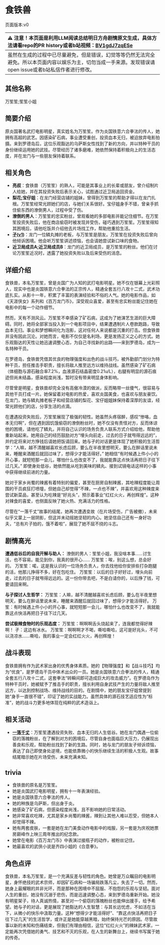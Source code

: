 # 食铁兽
页面版本:v0
 

| :warning: 注意！本页面是利用LLM阅读总结明日方舟剧情原文生成，具体方法请看repo的PR history或者b站视频：[BV1gdJ7zqESe](https://www.bilibili.com/video/BV1gdJ7zqESe/)         |
|:----------------------------|
| 虽然在生成的过程中已尽量避免，但是错误，幻觉等等仍然无法完全避免。所以本页面内容以娱乐为主，切勿当成一手来源。发现错误请open issue或者b站私信作者进行修改。|



## 其他名称
万笙笙;笙笙小姐
## 简要介绍
原炎国著名武打电影明星，真实姓名为万笙笙。作为炎国铁意六合拳法的传人，她拥有高超的武艺。因感染矿石病，事业遭受重创，投资血本无归，被迫放弃电影拍摄。来到罗德岛后，这位乐观豁达的乌萨斯女性找到了新的方向，并以特种干员的身份继续运用她的武技。尽管经历了诸多磨难，她依然保持着积极向上的生活态度，并在龙门与一些朋友保持着联系。
## 相关角色
-   **亮叔**：食铁兽（万笙笙）的熟人，可能是其事业上的长辈或朋友，曾介绍制片人给她，并在其投资失败后表示关心，试图通过近卫局追回资金。
-   **梨花;宝仔姐**：在龙门经营店铺的姐妹，曾得到万笙笙的帮助才得以在龙门扎根。万笙笙经常光顾她们的店，与她们关系很好。宝仔姐身手不错，曾亲手抓住偷东西的潦倒男人，过程中受了伤。
-   **潦倒的男人**：万笙笙的忠实粉丝，曾观看她的多部电影并能记住细节。在万笙笙投资失败后，他在商店偷窃时被发现并受伤，碰巧遇到万笙笙。万笙笙得知其困境后，请他吃饭并介绍他去片场找工作，帮助他重拾生活。
-   **[孑](../char_v3/char_272_strong.md)([v1](char_272_strong.md))**：龙门一位鳞丸摊的老板，与万笙笙是朋友。万笙笙在投资失败后曾向他倾诉困境。他会听万笙笙讲述烦恼，也会请她尝试新口味的食物。
-   **近卫局成员A;近卫局成员B**：龙门的近卫局成员，是万笙笙的粉丝。他们在讨论万笙笙近况时，透露了她投资失败以及后来受伤的消息。
## 详细介绍
食铁兽，本名万笙笙，曾是炎国广为人知的武打电影明星。她不仅在银幕上光彩照人，现实中也是炎国铁意六合拳法的正宗传人，精通全套五行八攻十二式，武术功底扎实。从影十一年，积累了丰富的表演经验和不俗的人气。她的电影作品，如《天涯侠女》系列和《百万龙门币》，深受观众喜爱，甚至有忠实粉丝能记住她在电影中的每一个动作细节。

然而，天有不测风云。万笙笙不幸感染了矿石病，这成为了她演艺生涯的巨大障碍。同时，她将全部家当投入到一个电影项目中，结果遭遇制片人卷款跑路，导致血本无归。事业和梦想瞬间化为泡影，这对任何人来说都是沉重的打击。但食铁兽并没有因此沉沦。对她而言，电影不仅仅是名利场，更是发扬正义之心的方式。她乐观豁达的天性让她迅速调整心态，为自己寻找新的出路——来到罗德岛，成为一名特种干员。

在罗德岛，食铁兽凭借其优良的物理强度和出色的战斗技巧，被外勤部门划分为特种干员，担任推击手职责，擅长将敌人推至远方以维持战线。虽然感染了矿石病（体细胞与源石融合率7.2%，血液源石结晶密度0.21u/L），右腿有明显的源石痕迹但尚未结晶，感染程度尚浅，暂时没有带来明显身体影响。

尽管曾是明星，食铁兽却完全没有高傲冷漠的做派，反而略带一丝傻气，很容易与其他干员打成一片。她保留着对电影的热爱，喜欢炎国美食，也喜欢与朋友豪饮。在龙门，她与鳞丸摊老板孑和经营店铺的梨花、宝仔姐姐妹保持着深厚的友谊，经常光顾他们的店，分享生活的点滴。

在遭遇投资失败后，万笙笙展现了极强的韧性。她虽然头疼宿醉，感叹“惨咯，血本无归啊”，但在遇到因饥饿偷窃的潦倒粉丝时，她不仅没有责怪对方，反而体谅他的困境，请他吃了鳞丸，并将自己认识的场务负责人联系方式介绍给他，帮助他重新站起来。她用自己的经历鼓励对方“埋头向前走，过去的日子就甩得远远的”，并约定将来对方挣钱后请她把饭请回来。她与孑的对话更是体现了她积极的生活哲学：“人嘛，越不清醒越喜欢长虑后顾，要么在半夜里想明天，要么在醉话里说未来，睡醒来酒醒后就回过味了，想得少才能活得好。” 她相信“有时候遇上件小小的开心事，就短短那一会儿，哪怕什么也改变不了，我就能靠这点快活再把日子往下过几天。” 即使身处低谷，她依然能从吃到美味的鳞丸、接到试镜电话这样的小事中获得继续前进的力量。

她对于家乡尚蜀的辣酱有着特别的偏爱，甚至在厨房自制辣酱，其呛辣程度能让周围的干员疯狂打喷嚏，但她自己却觉得“不辣，一点也不辣”，并喜欢用这种辣度来尝试新菜品，甚至认为吃辣是“好兆头”，预示着事业“红红火火，再创辉煌”。这种对辣食的喜爱，也侧面反映了她火热、充满活力的性格。

尽管在“一落千丈”故事的结尾，她再次遭遇变故（在片场受伤，广告被撤），未来似乎又蒙上一层阴影，但这并未动摇她坚韧的内心。她坚信自己还有一身好功夫，“总有片子拍的，饿不着啦”，展现了她不屈不挠的斗志。
## 剧情高光
**遭遇低谷后的自我开解与助人：**
潦倒的男人：笙笙小姐，我没啥本事......讨生活，也不容易。能见到你，我真的很开心......
万笙笙：唉，别这么想，总会好的。
万笙笙：喏，这是我认识的一位场务负责人，你去找他给你安排些打杂跑腿的活，他那儿挣得不多，好在包吃住。
万笙笙：以后的日子好好过，埋头向前走，过去的日子就甩得远远的。这一份你带去吧，不是白请你的，以后挣了钱，可要请回来啊。

**与孑探讨人生哲学：**
万笙笙：人嘛，越不清醒越喜欢长虑后顾，要么在半夜里想明天，要么在醉话里说未来，睡醒来酒醒后就回过味了，想得少才能活得好。
万笙：有时候遇上件小小的开心事，就短短那一会儿，哪怕什么也改变不了，我就能靠这点快活再把日子往下过几天。

**尝试极辣食物时的乐观态度：**
万笙笙：啊啊啊舌头烧起来了，连我都觉得好辣啊！
孑：这边有冰水。
万笙笙：啊啊啊才不喝，嘶哈嘶哈，这可是好兆头，不可以浇凉水......嘶哈，我的事业一定会红红火火，再创辉煌！
## 战斗表现
食铁兽拥有作为武术家出身的优秀身体素质。她的【物理强度】和【战斗技巧】均为“优良”，是罗德岛干员中体术出众的一员。她是炎国铁意六合拳法的传人，精通全套五行八攻十二式，这套拳法“转瞬间即可造成巨大的攻击威力”。在罗德岛作为特种干员时，她被赋予了推击手的职责，擅长利用自身武技产生的力量将敌人推至远方，以达到控制战场、维持战线的目的。在剧情中，她的朋友宝仔姐曾提到她“身手一直很不错”，印证了她的实战能力。虽然具体的源石技艺适应性为“标准”，她的战斗力更多地体现在纯粹的武术造诣上。
## 相关活动
-   **[一落千丈](../stories/story_panda_set_1.md)**：万笙笙遭遇投资失败、血本无归的人生低谷。她在龙门偶遇一位偷窃的落魄粉丝，在了解到对方的困境后，尽管自身也面临巨大压力，仍展现出善良和乐观，帮助粉丝找到了新的生路。同时，她与龙门的朋友孑倾诉烦恼，表达了自己即使身处逆境，也能依靠微小的快乐继续生活的积极人生观。故事结尾暗示她在片场受伤，未来充满未知。
## trivia
*   食铁兽的原名是万笙笙。
*   她是炎国武打电影明星，拥有十一年表演经验。
*   她是炎国铁意六合拳法的传人。
*   她的种族是乌萨斯，但出身于炎。
*   她感染了矿石病，但感染程度尚浅，且不影响她的日常活动。
*   她非常喜欢吃辣，尤其是家乡尚蜀的辣酱，辣到让其他人难以忍受，但她本人却觉得不辣。
*   她有两套皮肤，一套是她在龙门美食动作电影中的戏服，另一套是为庆祝她票房巅峰作上映三周年推出的纪念款。
*   她曾在电影《百万龙门币》中表演过接瓶子的动作，被粉丝记住。
*   她最喜欢的武侠小说是齐四小姐的《合意拳》。
## 角色点评
食铁兽，本名万笙笙，是一个充满反差与韧性的角色。她曾是万众瞩目的电影明星，身怀绝技的武术宗师，却因矿石病和一场骗局跌落凡尘，失去了一切。然而，她身上最耀眼的并非光环，而是那种在困境中不屈服、不抱怨的乐观与坚韧。面对人生的重创，她没有沉溺于悲伤，而是迅速调整心态，来到罗德岛重新开始。她没有明星架子，待人真诚热情，甚至对一个偷窃的落魄粉丝也能伸出援手，给予希望。她与孑的对话，更是展现了她豁达的人生智慧：与其长远忧虑，不如活在当下，从微小的快乐中汲取力量。这种“想得少才能活得好”、“靠这点快活再把日子往下过几天”的生活哲学，或许正是她能穿越黑暗，始终保持光芒的原因。尽管故事以新的未知和伤痛结束，但我们有理由相信，这位“红红火火”的辣妹武术家，一定能再次凭借她的勇气、技艺和不灭的乐观，在人生的新舞台上，继续书写属于她的传奇。